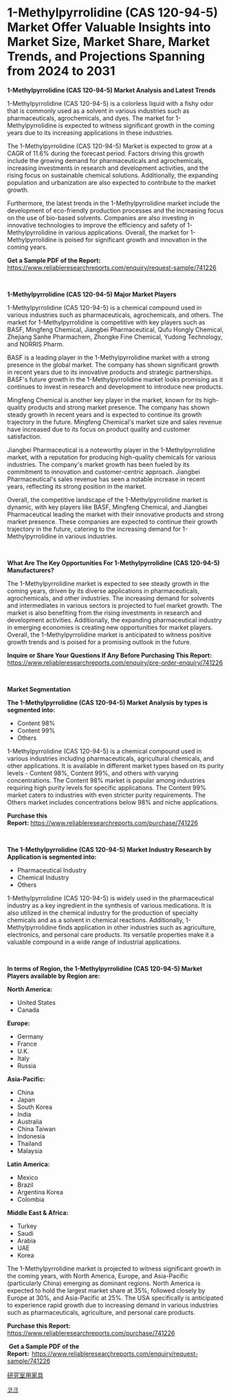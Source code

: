 <p><h1>1-Methylpyrrolidine (CAS 120-94-5) Market Offer Valuable Insights into Market Size, Market Share, Market Trends, and Projections Spanning from 2024 to 2031</h1></p><p><strong>1-Methylpyrrolidine (CAS 120-94-5) Market Analysis and Latest Trends</strong></p>
<p><p>1-Methylpyrrolidine (CAS 120-94-5) is a colorless liquid with a fishy odor that is commonly used as a solvent in various industries such as pharmaceuticals, agrochemicals, and dyes. The market for 1-Methylpyrrolidine is expected to witness significant growth in the coming years due to its increasing applications in these industries.</p><p>The 1-Methylpyrrolidine (CAS 120-94-5) Market is expected to grow at a CAGR of 11.6% during the forecast period. Factors driving this growth include the growing demand for pharmaceuticals and agrochemicals, increasing investments in research and development activities, and the rising focus on sustainable chemical solutions. Additionally, the expanding population and urbanization are also expected to contribute to the market growth.</p><p>Furthermore, the latest trends in the 1-Methylpyrrolidine market include the development of eco-friendly production processes and the increasing focus on the use of bio-based solvents. Companies are also investing in innovative technologies to improve the efficiency and safety of 1-Methylpyrrolidine in various applications. Overall, the market for 1-Methylpyrrolidine is poised for significant growth and innovation in the coming years.</p></p>
<p><strong>Get a Sample PDF of the Report:&nbsp;</strong> <a href="https://www.reliableresearchreports.com/enquiry/request-sample/741226">https://www.reliableresearchreports.com/enquiry/request-sample/741226</a></p>
<p>&nbsp;</p>
<p><strong>1-Methylpyrrolidine (CAS 120-94-5) Major Market Players</strong></p>
<p><p>1-Methylpyrrolidine (CAS 120-94-5) is a chemical compound used in various industries such as pharmaceuticals, agrochemicals, and others. The market for 1-Methylpyrrolidine is competitive with key players such as BASF, Mingfeng Chemical, Jiangbei Pharmaceutical, Qufu Hongly Chemical, Zhejiang Sanhe Pharmachem, Zhongke Fine Chemical, Yudong Technology, and NORRIS Pharm.</p><p>BASF is a leading player in the 1-Methylpyrrolidine market with a strong presence in the global market. The company has shown significant growth in recent years due to its innovative products and strategic partnerships. BASF's future growth in the 1-Methylpyrrolidine market looks promising as it continues to invest in research and development to introduce new products.</p><p>Mingfeng Chemical is another key player in the market, known for its high-quality products and strong market presence. The company has shown steady growth in recent years and is expected to continue its growth trajectory in the future. Mingfeng Chemical's market size and sales revenue have increased due to its focus on product quality and customer satisfaction.</p><p>Jiangbei Pharmaceutical is a noteworthy player in the 1-Methylpyrrolidine market, with a reputation for producing high-quality chemicals for various industries. The company's market growth has been fueled by its commitment to innovation and customer-centric approach. Jiangbei Pharmaceutical's sales revenue has seen a notable increase in recent years, reflecting its strong position in the market.</p><p>Overall, the competitive landscape of the 1-Methylpyrrolidine market is dynamic, with key players like BASF, Mingfeng Chemical, and Jiangbei Pharmaceutical leading the market with their innovative products and strong market presence. These companies are expected to continue their growth trajectory in the future, catering to the increasing demand for 1-Methylpyrrolidine in various industries.</p></p>
<p>&nbsp;</p>
<p><strong>What Are The Key Opportunities For 1-Methylpyrrolidine (CAS 120-94-5) Manufacturers?</strong></p>
<p><p>The 1-Methylpyrrolidine market is expected to see steady growth in the coming years, driven by its diverse applications in pharmaceuticals, agrochemicals, and other industries. The increasing demand for solvents and intermediates in various sectors is projected to fuel market growth. The market is also benefiting from the rising investments in research and development activities. Additionally, the expanding pharmaceutical industry in emerging economies is creating new opportunities for market players. Overall, the 1-Methylpyrrolidine market is anticipated to witness positive growth trends and is poised for a promising outlook in the future.</p></p>
<p><strong>Inquire or Share Your Questions If Any Before Purchasing This Report:</strong> <a href="https://www.reliableresearchreports.com/enquiry/pre-order-enquiry/741226">https://www.reliableresearchreports.com/enquiry/pre-order-enquiry/741226</a></p>
<p>&nbsp;</p>
<p><strong>Market Segmentation</strong></p>
<p><strong>The 1-Methylpyrrolidine (CAS 120-94-5) Market Analysis by types is segmented into:</strong></p>
<p><ul><li>Content 98%</li><li>Content 99%</li><li>Others</li></ul></p>
<p><p>1-Methylpyrrolidine (CAS 120-94-5) is a chemical compound used in various industries including pharmaceuticals, agricultural chemicals, and other applications. It is available in different market types based on its purity levels - Content 98%, Content 99%, and others with varying concentrations. The Content 98% market is popular among industries requiring high purity levels for specific applications. The Content 99% market caters to industries with even stricter purity requirements. The Others market includes concentrations below 98% and niche applications.</p></p>
<p><strong>Purchase this Report:&nbsp;</strong><a href="https://www.reliableresearchreports.com/purchase/741226">https://www.reliableresearchreports.com/purchase/741226</a></p>
<p>&nbsp;</p>
<p><strong>The 1-Methylpyrrolidine (CAS 120-94-5) Market Industry Research by Application is segmented into:</strong></p>
<p><ul><li>Pharmaceutical Industry</li><li>Chemical Industry</li><li>Others</li></ul></p>
<p><p>1-Methylpyrrolidine (CAS 120-94-5) is widely used in the pharmaceutical industry as a key ingredient in the synthesis of various medications. It is also utilized in the chemical industry for the production of specialty chemicals and as a solvent in chemical reactions. Additionally, 1-Methylpyrrolidine finds application in other industries such as agriculture, electronics, and personal care products. Its versatile properties make it a valuable compound in a wide range of industrial applications.</p></p>
<p>&nbsp;</p>
<p><strong>In terms of Region, the 1-Methylpyrrolidine (CAS 120-94-5) Market Players available by Region are:</strong></p>
<p>
    <p> <strong> North America: </strong>
        <ul>
            <li>United States</li>
            <li>Canada</li>
        </ul>
        </p> 
    <p> <strong> Europe: </strong>
        <ul>
            <li>Germany</li>
            <li>France</li>
            <li>U.K.</li>
            <li>Italy</li>
            <li>Russia</li>
        </ul>
        </p> 
    <p> <strong> Asia-Pacific: </strong>
        <ul>
            <li>China</li>
            <li>Japan</li>
            <li>South Korea</li>
            <li>India</li>
            <li>Australia</li>
            <li>China Taiwan</li>
            <li>Indonesia</li>
            <li>Thailand</li>
            <li>Malaysia</li>
        </ul>
        </p> 
    <p> <strong> Latin America: </strong>
        <ul>
            <li>Mexico</li>
            <li>Brazil</li>
            <li>Argentina Korea</li>
            <li>Colombia</li>
        </ul>
        </p> 
    <p> <strong> Middle East & Africa: </strong>
        <ul>
            <li>Turkey</li>
            <li>Saudi</li>
            <li>Arabia</li>
            <li>UAE</li>
            <li>Korea</li>
        </ul>
    </p>
    </p>
<p><p>The 1-Methylpyrrolidine market is projected to witness significant growth in the coming years, with North America, Europe, and Asia-Pacific (particularly China) emerging as dominant regions. North America is expected to hold the largest market share at 35%, followed closely by Europe at 30%, and Asia-Pacific at 25%. The USA specifically is anticipated to experience rapid growth due to increasing demand in various industries such as pharmaceuticals, agriculture, and personal care products.</p></p>
<p><strong>Purchase this Report: </strong><a href="https://www.reliableresearchreports.com/purchase/741226">https://www.reliableresearchreports.com/purchase/741226</a></p>
<p>&nbsp;<strong>Get a Sample PDF of the Report:&nbsp;&nbsp;</strong><a href="https://www.reliableresearchreports.com/enquiry/request-sample/741226">https://www.reliableresearchreports.com/enquiry/request-sample/741226</a></p>
<p><strong></strong></p>
<p><p><a href="https://github.com/mohamedbakry57/Market-Research-Report-List-3/blob/main/3474858428.md">研究室用家具</a></p><p><a href="https://github.com/laholand/Market-Research-Report-List-3/blob/main/206064060.md">코크</a></p></p>